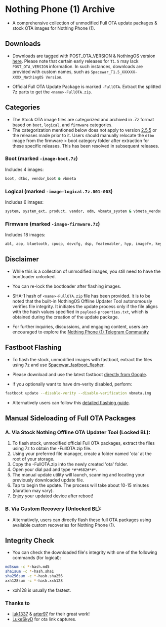 # Nothing Phone (1) Archive

* A comprehensive collection of unmodified Full OTA update packages & stock OTA images for Nothing Phone (1).


## Downloads

- Downloads are tagged with POST_OTA_VERSION & NothingOS version [here](https://github.com/spike0en/Spacewar_Archive/releases). Please note that certain early releases for `T1.5` may lack `POST_OTA_VERSION` information. In such instances, downloads are provided with custom names, such as `Spacewar_T1.5_XXXXXX-XXXX_NothingOS Version`.

- Official Full OTA Update Package is marked `-FullOTA`. Extract the splitted 7z parts to get the `<name>-FullOTA.zip`.

## Categories

- The Stock OTA image files are categorized and archived in .7z format based on `boot`, `logical`, and `firmware` categories.
- The categorization mentioned below does not apply to version [2.5.5](https://github.com/spike0en/Spacewar_Archive/releases/tag/2.5.5) or the releases made prior to it. Users should manually relocate the `dtbo` image from the firmware > boot category folder after extraction for these specific releases. This has been resolved in subsequent releases.

### Boot (marked `-image-boot.7z`)

Includes 4 images:
```bash
boot, dtbo, vendor_boot & vbmeta
```
### Logical (marked `-image-logical.7z.001-003`)

Includes 6 images:
```bash
system, system_ext, product, vendor, odm, vbmeta_system & vbmeta_vendor
```
### Firmware (marked `-image-firmware.7z`)

Includes 18 images:
```bash
abl, aop, bluetooth, cpucp, devcfg, dsp, featenabler, hyp, imagefv, keymaster, modem, multiimgoem, qupfw, shrm, tz, uefisecapp, xbl & xbl_config
```

## Disclaimer

- While this is a collection of unmodified images, you still need to have the bootloader unlocked.

- You can re-lock the bootloader after flashing images.

- SHA-1 hash of `<name>-FullOTA.zip` file has been provided. It is to be noted that the built-in NothingOS Offline Updater Tool autonomously verifies file integrity. It initiates the update process only if the file aligns with the hash values specified in `payload-properties.txt`, which is obtained during the creation of the update package.

- For further inquiries, discussions, and engaging content, users are encouraged to explore the [Nothing Phone (1) Telegram Community](https://t.me/NothingPhone1)
  
## Fastboot Flashing

- To flash the stock, unmodified images with fastboot, extract the files using 7z and
  use [Spacewar_fastboot_flasher](https://github.com/spike0en/Spacewar_fastboot_flasher).

- Please download and use the latest fastboot [directly from Google](https://developer.android.com/tools/releases/platform-tools).

- If you optionally want to have dm-verity disabled, perform:

``` bash
fastboot update --disable-verity --disable-verification vbmeta.img
```
- Alternatively users can follow this [detailed flashing guide](https://telegra.ph/Guide-for-flashing-Stock-ROM-on-Nothing-Phone-2-04-22).

## Manual Sideloading of Full OTA Packages

### A. Via Stock Nothing Offline OTA Updater Tool (Locked BL): 

1. To flash stock, unmodified official Full OTA packages, extract the files using 7z to obtain the <name>-FullOTA.zip file.
2. Using your preferred file manager, create a folder named 'ota' at the root of your storage.
3. Copy the <name>-FullOTA.zip into the newly created 'ota' folder.
4. Open your dial pad and type `*#*#682#*#*`.
5. The manual update utility will launch, scanning and locating your previously downloaded update file.
6. Tap to begin the update. The process will take about 10-15 minutes (duration may vary).
7. Enjoy your updated device after reboot!

### B. Via Custom Recovery (Unlocked BL):

- Alternatively, users can directly flash these full OTA packages using available custom recoveries for Nothing Phone (1).


## Integrity Check

- You can check the downloaded file's integrity with one of the following commands (for logical):

``` bash
md5sum -c *-hash.md5
sha1sum -c *-hash.sha1
sha256sum -c *-hash.sha256
xxh128sum -c *-hash.xxh128
```

- xxh128 is usually the fastest.


### Thanks to
- [luk1337](https://github.com/luk1337/oplus_archive) & [arter97](https://github.com/arter97/nothing_archive) for their great work!
- [LukeSkyD](https://github.com/LukeSkyD) for ota link captures.
